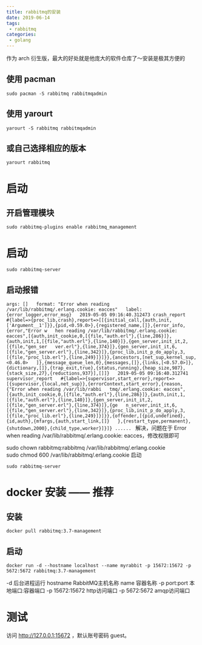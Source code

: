 ```yaml
---
title: rabbitmq的安装
date: 2019-06-14
tags:
 - rabbitmq
categories: 
 - golang
---
```


 作为 arch 衍生版，最大的好处就是他庞大的软件仓库了～安装是极其方便的

<!-- more -->

## 使用 pacman
`sudo pacman -S rabbitmq rabbitmqadmin`
## 使用 yarourt
`yarourt -S rabbitmq rabbitmqadmin`
## 或自己选择相应的版本
`yarourt rabbitmq`

# 启动

## 开启管理模块
`sudo rabbitmq-plugins enable rabbitmq_management`
# 启动
`sudo rabbitmq-server`
## 启动报错
`args: []  
 format: "Error when reading /var/lib/rabbitmq/.erlang.cookie: eacces"  
   label: {error_logger,error_msg}  
   2019-05-05 09:16:40.312473 crash_report        #{label=>{proc_lib,crash},report=>[[{initial_call,{auth,init,['Argument__1']}},{pid,<0.59.0>},{registered_name,[]},{error_info,{error,"Error w  
hen reading /var/lib/rabbitmq/.erlang.cookie: eacces",[{auth,init_cookie,0,[{file,"auth.erl"},{line,286}]},{auth,init,1,[{file,"auth.erl"},{line,140}]},{gen_server,init_it,2,[{file,"gen_ser  
ver.erl"},{line,374}]},{gen_server,init_it,6,[{file,"gen_server.erl"},{line,342}]},{proc_lib,init_p_do_apply,3,[{file,"proc_lib.erl"},{line,249}]}]}},{ancestors,[net_sup,kernel_sup,<0.46.0>  
]},{message_queue_len,0},{messages,[]},{links,[<0.57.0>]},{dictionary,[]},{trap_exit,true},{status,running},{heap_size,987},{stack_size,27},{reductions,937}],[]]}  
2019-05-05 09:16:40.312741 supervisor_report   #{label=>{supervisor,start_error},report=>[{supervisor,{local,net_sup}},{errorContext,start_error},{reason,{"Error when reading /var/lib/rabbi  
tmq/.erlang.cookie: eacces",[{auth,init_cookie,0,[{file,"auth.erl"},{line,286}]},{auth,init,1,[{file,"auth.erl"},{line,140}]},{gen_server,init_it,2,[{file,"gen_server.erl"},{line,374}]},{ge  
n_server,init_it,6,[{file,"gen_server.erl"},{line,342}]},{proc_lib,init_p_do_apply,3,[{file,"proc_lib.erl"},{line,249}]}]}},{offender,[{pid,undefined},{id,auth},{mfargs,{auth,start_link,[]}  
},{restart_type,permanent},{shutdown,2000},{child_type,worker}]}]}
......
`
解决，问题在于 Error when reading /var/lib/rabbitmq/.erlang.cookie: eacces，修改权限即可

sudo chown rabbitmq:rabbitmq /var/lib/rabbitmq/.erlang.cookie  
sudo chmod 600 /var/lib/rabbitmq/.erlang.cookie
启动

`sudo rabbitmq-server`

# docker 安装 —— 推荐
## 安装

`docker pull rabbitmq:3.7-management`
## 启动

`docker run -d --hostname localhost --name myrabbit -p 15672:15672 -p 5672:5672 rabbitmq:3.7-management`

-d 后台进程运行
hostname RabbitMQ主机名称
name 容器名称
-p port:port 本地端口:容器端口
-p 15672:15672 http访问端口
-p 5672:5672 amqp访问端口

# 测试

访问 http://127.0.0.1:15672 ，默认账号密码 guest。